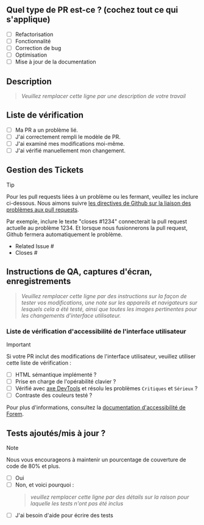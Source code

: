 <!--
     Pour les Pull Requests en cours, veuillez utiliser la fonctionnalité de Pull Request en mode brouillon,
     consultez https://github.blog/2019-02-14-introducing-draft-pull-requests/ pour plus de détails.

     Pour une révision/réponse rapide, veuillez éviter de pousser de force des commits supplémentaires
     si votre PR a déjà reçu des avis ou des commentaires.

     Avant de soumettre une Pull Request, assurez-vous d'avoir effectué les actions suivantes :
     - 📖 Lire le guide de contribution à Forem : https://developers.forem.com/contributing-guide/forem#create-a-pull-request
     - 📖 Lire le code de conduite de Forem : https://github.com/forem/forem/blob/main/CODE_OF_CONDUCT.md
     - 👷‍♀️ Créer des PRs de petite taille. Dans la plupart des cas, cela sera possible.
     - ✅ Fournir des tests pour vos modifications.
     - 📝 Utiliser des messages de commit descriptifs.
     - 📗 Mettre à jour toute documentation associée et inclure des captures d'écran pertinentes.

     REMARQUE : Les Pull Requests à partir de référentiels forkés devront être examinées par
     un membre de l'équipe Forem avant que des constructions CI ne soient exécutées. Une fois votre PR approuvée
     avec une réponse "/ci" à la PR, elle sera autorisée à exécuter des constructions ultérieures sans
     approbation manuelle.
-->

## Quel type de PR est-ce ? (cochez tout ce qui s'applique)

- [ ] Refactorisation
- [ ] Fonctionnalité
- [ ] Correction de bug
- [ ] Optimisation
- [ ] Mise à jour de la documentation

## Description

> _Veuillez remplacer cette ligne par une description de votre travail_

## Liste de vérification

- [ ] Ma PR a un problème lié.
- [ ] J'ai correctement rempli le modèle de PR.
- [ ] J'ai examiné mes modifications moi-même.
- [ ] J'ai vérifié manuellement mon changement.

## Gestion des Tickets

> [!TIP]
>
> Pour les pull requests liées à un problème ou les fermant, veuillez les inclure
> ci-dessous. Nous aimons suivre [les directives de Github sur la liaison des problèmes aux pull requests](https://docs.github.com/en/issues/tracking-your-work-with-issues/linking-a-pull-request-to-an-issue).
>
> Par exemple, inclure le texte "closes #1234" connecterait la pull request actuelle
> au problème 1234. Et lorsque nous fusionnerons la pull request, Github fermera automatiquement le problème.

- Related Issue #
- Closes #

## Instructions de QA, captures d'écran, enregistrements

> _Veuillez remplacer cette ligne par des instructions sur la façon de tester vos modifications, une note
> sur les appareils et navigateurs sur lesquels cela a été testé, ainsi que toutes les images pertinentes pour les changements d'interface utilisateur._

### Liste de vérification d'accessibilité de l'interface utilisateur

> [!IMPORTANT]
> Si votre PR inclut des modifications de l'interface utilisateur, veuillez utiliser cette liste de vérification :

- [ ] HTML sémantique implémenté ?
- [ ] Prise en charge de l'opérabilité clavier ?
- [ ] Vérifié avec [axe DevTools](https://www.deque.com/axe/) et résolu les problèmes `Critiques` et `Sérieux` ?
- [ ] Contraste des couleurs testé ?

Pour plus d'informations, consultez la
[documentation d'accessibilité de Forem](https://developers.forem.com/frontend/accessibility).

## Tests ajoutés/mis à jour ?

> [!NOTE]
> Nous vous encourageons à maintenir un pourcentage de couverture de code de 80% et plus.

- [ ] Oui
- [ ] Non, et voici pourquoi :
  > _veuillez remplacer cette ligne par des détails sur la raison pour laquelle les tests n'ont pas été inclus_
- [ ] J'ai besoin d'aide pour écrire des tests
